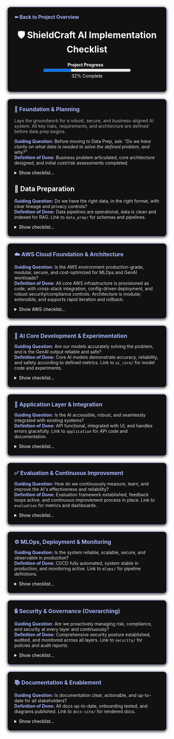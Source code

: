 <section style="border:1px solid #a5b4fc; border-radius:10px; margin:1.5em 0; box-shadow:0 2px 8px #222; padding:1.5em; background:#111; color:#fff;">
<div style="margin-bottom:1.5em;">
  <a href="../../README.md" style="color:#a5b4fc; font-weight:bold; text-decoration:none; font-size:1.1em;">⬅️ Back to Project Overview</a>
</div>
<h1 align="center" style="margin-top:0; font-size:2em;">🛡️ ShieldCraft AI Implementation Checklist</h1>
<div id="progress-bar" align="center" style="margin-bottom:1.5em;">
  <strong>Project Progress</strong>
  <a href="./docs/checklist.md" style="margin-left:0.75em; font-size:0.95em; color:#a5b4fc; text-decoration:none;"></a><br/>
  <progress id="shieldcraft-progress" value="32" max="100" style="width: 60%; height: 18px;"></progress>
  <div id="progress-label">32% Complete</div>
</div>
</section>
<section style="border:1px solid #a5b4fc; border-radius:10px; margin:1.5em 0; box-shadow:0 2px 8px #222; padding:1.5em; background:#111; color:#fff;">

<div style="margin-bottom:1em;">
  <strong style="font-size:1.25em; color:#a5b4fc;">🧭 Foundation & Planning</strong><br/><br/>
  <span style="color:#b3b3b3; font-size:1em;">Lays the groundwork for a robust, secure, and business-aligned AI system. All key risks, requirements, and architecture are defined before data prep begins.</span>
</div>

<div>
  <span style="color:#a5b4fc; font-weight:bold;">Guiding Question:</span> <span style="color:#e0e0e0;">Before moving to Data Prep, ask: <em>"Do we have clarity on what data is needed to solve the defined problem, and why?"</em></span>
</div>
<div style="margin-bottom: 1em;">
  <span style="color:#a5b4fc; font-weight:bold;">Definition of Done:</span> <span style="color:#e0e0e0;">Business problem articulated, core architecture designed, and initial cost/risk assessments completed.</span>
</div>

<details id="foundation-checklist">
<summary>Show checklist…</summary>

- 🟩 [Finalize business case, value proposition, and unique differentiators](./business_case.md) <!-- BROKEN LINK -->
- 🟩 [User profiles, pain points, value proposition, and ROI articulated](./user_profiles.md) <!-- BROKEN LINK -->
- 🟩 [Define project scope, MVP features, and success metrics](./project_scope.md) <!-- BROKEN LINK -->
- 🟩 [Clear, business-aligned project objective documented](./project_objective.md) <!-- BROKEN LINK -->
- 🟩 [Data sources and expected outputs specified](./data_sources.md) <!-- BROKEN LINK -->
- 🟩 [Baseline infrastructure and cloud usage estimated](./infra_estimate.md) <!-- BROKEN LINK -->
- 🟩 [Address ethics, safety, and compliance requirements](./ethics_compliance.md) <!-- BROKEN LINK -->
    - 🟩 Conduct initial bias audit
    - 🟩 Draft hallucination mitigation strategy
    - 🟩 Obtain legal review for data privacy plan
    - 🟩 Document compliance requirements (GDPR, SOC2, etc.)
    - 🟩 Schedule regular compliance reviews
    - 🟩 Establish Security Architecture Review Board (see [Security & Governance](./security_governance.md) <!-- BROKEN LINK -->)
- 🟩 [Technical, ethical, and operational risks identified with mitigation strategies](./risks_mitigation.md) <!-- BROKEN LINK -->
- 🟩 [Threat modeling and adversarial testing (e.g., red teaming GenAI outputs)](./security_governance.md) <!-- BROKEN LINK -->
- 🟩 [Privacy impact assessments and regular compliance reviews (GDPR, SOC2, etc.)](./privacy_impact_assessment.md) <!-- BROKEN LINK -->
- 🟩 [Set up project structure, version control, and Docusaurus documentation](./project_structure.md) <!-- BROKEN LINK -->
- 🟩 [Modular system layers, MLOps flow, and security/data governance designed](./modular_mlops_governance.md) <!-- BROKEN LINK -->
- 🟩 [Dockerfiles and Compose hardened for security, reproducibility, and best practices](./docker_hardening.md) <!-- BROKEN LINK -->
- 🟩 [Noxfile and developer workflow automation in place](./noxfile_workflow.md) <!-- BROKEN LINK -->
- 🟩 [Commit script unified, automating checks, versioning, and progress](./commit_script.md) <!-- BROKEN LINK -->
- 🟩 Deliverables: [business case summary](./business_case.md) <!-- BROKEN LINK -->, [MLOps diagram](./modular_mlops_governance.md) <!-- BROKEN LINK -->, [risk log](./risk_log.md) <!-- BROKEN LINK -->, [cost model](./infra_estimate.md) <!-- BROKEN LINK -->, and [ADRs](./adrs.md) <!-- BROKEN LINK -->
- 🟩 <strong>Production-grade AWS MLOps stack architecture implemented and tested</strong> ([architecture & dependency map](./aws_stack_architecture.md) <!-- BROKEN LINK -->)
    - 🟩 All major AWS stacks (networking, storage, compute, data, security, monitoring) provisioned via CDK
    - 🟩 Pydantic config validation, advanced tagging, and parameterization enforced
    - 🟩 Cross-stack resource sharing and dependency injection established
    - 🟩 Security, compliance, and monitoring integrated (CloudWatch, SNS, Config, IAM boundaries)
    - 🟩 S3 lifecycle, cost controls, and budget alarms implemented
    - 🟩 294+ automated tests covering happy/unhappy paths, config validation, and outputs
    - 🟩 Comprehensive documentation for stack interactions and outputs ([see details](./aws_stack_architecture.md) <!-- BROKEN LINK -->)

---

### MSK + Lambda Integration To-Do List

- [ ] Ensure Lambda execution role has least-privilege Kafka permissions, scoped to MSK cluster ARN
- [ ] Deploy Lambda in private subnets with correct security group(s)
- [ ] Confirm security group allows Lambda-to-MSK broker connectivity (TLS port)
- [ ] Set up CloudWatch alarms for Lambda errors, throttles, and duration
- [ ] Set up CloudWatch alarms for MSK broker health, under-replicated partitions, and storage usage
- [ ] Route alarm notifications to the correct email/SNS topic
- [ ] Implement and test the end-to-end MSK + Lambda topic creation flow
- [ ] Update documentation for MSK + Lambda integration, including troubleshooting steps

 </details>

## 💾 Data Preparation
<div>
  <span style="color:#a5b4fc; font-weight:bold;">Guiding Question:</span> <span style="color:#e0e0e0;">Do we have the right data, in the right format, with clear lineage and privacy controls?</span>
</div>
<div style="margin-bottom: 1em;">
  <span style="color:#a5b4fc; font-weight:bold;">Definition of Done:</span> <span style="color:#e0e0e0;">Data pipelines are operational, data is clean and indexed for RAG. Link to <code>data_prep/</code> for schemas and pipelines.</span>
</div>
<details>
<summary>Show checklist…</summary>

- 🟩 [Identify and document all required data sources (logs, threat feeds, reports, configs)](./data_sources_required.md) <!-- BROKEN LINK -->
- 🟩 [Data ingestion, cleaning, normalization, privacy, and versioning](./data_ingestion_cleaning.md) <!-- BROKEN LINK -->
    - 🟥 [Build data ingestion pipelines](./build_data_ingestion_pipelines.md) <!-- BROKEN LINK -->
        - 🟩 Set up Amazon MSK (Kafka) cluster with topic creation
        - 🟥 Integrate Airbyte for connector-based data integration
        - 🟥 Implement AWS Lambda for event-driven ingestion and pre-processing
        - 🟥 Configure Amazon OpenSearch Ingestion for logs, metrics, and traces
        - 🟥 Build AWS Glue jobs for batch ETL and normalization
        - 🟥 Store raw and processed data in Amazon S3 data lake
        - 🟥 Enforce governance and privacy with AWS Lake Formation
        - 🟥 Add data quality checks (Great Expectations, Deequ)
    - 🟥 Implement data cleaning, normalization, and structuring
    - 🟥 Ensure data privacy (masking, anonymization) and compliance (GDPR, HIPAA, etc.)
    - 🟥 Establish data versioning for reproducibility
    - 🟥 Design and implement data retention policies
    - 🟥 Implement and document data deletion/right-to-be-forgotten workflows (GDPR)
    - 🟩 [Modular data flows and schemas for different data sources](./data_prep/data_inputs_overview.md) <!-- BROKEN LINK -->
- 🟥 Data lineage and audit trails for all data flows and model decisions
    - 🟥 Define and test disaster recovery, backup, and restore procedures for all critical data and services
- 🟥 Text chunking strategy defined and implemented for RAG
    - 🟥 Experiment with various chunking sizes and overlaps (e.g., fixed, semantic, recursive)
    - 🟥 Handle metadata preservation during chunking
- 🟥 Embedding model selection and experimentation for relevant data types
    - 🟥 Evaluate different embedding models (e.g., Bedrock Titan, open-source options)
    - 🟥 Establish benchmarking for embedding quality
- 🟥 Vector database (or `pgvector`) setup and population
    - 🟥 Select appropriate vector store (e.g., Pinecone, Weaviate, pgvector)
    - 🟥 Implement ingestion pipeline for creating and storing embeddings
    - 🟥 Optimize vector indexing for retrieval speed
    - 🟥 Implement re-ranking mechanisms for retrieved documents (e.g., Cohere Rerank, cross-encoders)

</details>
 </section>

 <section style="border:1px solid #a5b4fc; border-radius:10px; margin:1.5em 0; box-shadow:0 2px 8px #222; padding:1.5em; background:#111; color:#fff;">
<strong style="font-size:1.25em; color:#a5b4fc;">☁️ AWS Cloud Foundation & Architecture</strong>
<div style="margin-top: 1em">
  <span style="color:#a5b4fc; font-weight:bold;">Guiding Question:</span> <span style="color:#e0e0e0;">Is the AWS environment production-grade, modular, secure, and cost-optimized for MLOps and GenAI workloads?</span>
</div>
<div style="margin-bottom:1em;">
  <span style="color:#a5b4fc; font-weight:bold;">Definition of Done:</span> <span style="color:#e0e0e0;">All core AWS infrastructure is provisioned as code, with cross-stack integration, config-driven deployment, and robust security/compliance controls. Architecture is modular, extensible, and supports rapid iteration and rollback.</span>
</div>
<details>
<summary>Show AWS checklist…</summary>

<!-- Expanded AWS Cloud Foundation & Architecture achievements -->
- 🟩 <a href="https://docs.aws.amazon.com/organizations/latest/userguide/orgs_introduction.html" style="color:#a5b4fc;">Multi-account, multi-environment AWS Organization structure</a> with strict separation of dev, staging, and prod, supporting least-privilege and blast radius reduction.
- 🟩 Modular <a href="https://docs.aws.amazon.com/cdk/latest/guide/resources.html" style="color:#a5b4fc;">CDK stacks</a> for all major AWS services (<a href="https://docs.aws.amazon.com/vpc/latest/userguide/" style="color:#a5b4fc;">VPC</a>, <a href="https://docs.aws.amazon.com/s3/index.html" style="color:#a5b4fc;">S3</a>, <a href="https://docs.aws.amazon.com/glue/latest/dg/" style="color:#a5b4fc;">Glue</a>, <a href="https://docs.aws.amazon.com/msk/latest/developerguide/" style="color:#a5b4fc;">MSK</a>, <a href="https://docs.aws.amazon.com/lambda/latest/dg/welcome.html" style="color:#a5b4fc;">Lambda</a>, <a href="https://docs.airbyte.com/" style="color:#a5b4fc;">Airbyte</a>, <a href="https://opensearch.org/docs/latest/" style="color:#a5b4fc;">OpenSearch</a>, <a href="https://docs.aws.amazon.com/lake-formation/latest/dg/" style="color:#a5b4fc;">Lake Formation</a>, <a href="https://docs.aws.amazon.com/sagemaker/latest/dg/" style="color:#a5b4fc;">SageMaker</a>, <a href="https://docs.aws.amazon.com/cloudwatch/" style="color:#a5b4fc;">CloudWatch</a>, <a href="https://docs.aws.amazon.com/sns/latest/dg/sns-getting-started.html" style="color:#a5b4fc;">SNS</a>, <a href="https://docs.aws.amazon.com/config/latest/developerguide/" style="color:#a5b4fc;">Config</a>, <a href="https://docs.aws.amazon.com/IAM/latest/UserGuide/" style="color:#a5b4fc;">IAM</a>, <a href="https://docs.aws.amazon.com/guardduty/latest/ug/what-is-guardduty.html" style="color:#a5b4fc;">GuardDuty</a>, <a href="https://docs.aws.amazon.com/securityhub/latest/userguide/what-is-securityhub.html" style="color:#a5b4fc;">Security Hub</a>, <a href="https://docs.aws.amazon.com/inspector/latest/userguide/what-is-inspector.html" style="color:#a5b4fc;">Inspector</a>), each refactored for maintainability and extensibility.
- 🟩 Advanced cross-stack resource sharing and dependency injection, enabling secure, DRY, and scalable infrastructure composition.
- 🟩 <a href="https://docs.pydantic.dev/" style="color:#a5b4fc;">Pydantic</a>-driven config validation and parameterization, enforcing schema correctness and preventing misconfiguration at deploy time.
- 🟩 Automated tagging and metadata propagation across all resources for cost allocation, compliance, and auditability.
- 🟩 Hardened <a href="https://docs.aws.amazon.com/IAM/latest/UserGuide/" style="color:#a5b4fc;">IAM roles</a>, policies, and boundary enforcement, with automated least-privilege checks and centralized secrets management via <a href="https://docs.aws.amazon.com/secretsmanager/latest/userguide/intro.html" style="color:#a5b4fc;">AWS Secrets Manager</a>.
- 🟩 <a href="https://github.com/99designs/aws-vault" style="color:#a5b4fc;">AWS Vault</a> integration for secure credential management and developer onboarding.
- 🟩 Automated <a href="https://docs.aws.amazon.com/s3/index.html" style="color:#a5b4fc;">S3</a> lifecycle policies, encryption, and access controls for all data lake buckets.
- 🟩 End-to-end cost controls and budget alarms, with <a href="https://docs.aws.amazon.com/cloudwatch/" style="color:#a5b4fc;">CloudWatch</a> and <a href="https://docs.aws.amazon.com/sns/latest/dg/sns-getting-started.html" style="color:#a5b4fc;">SNS</a> integration for real-time alerting.
- 🟩 Cloud-native hardening stack (<a href="https://docs.aws.amazon.com/guardduty/latest/ug/what-is-guardduty.html" style="color:#a5b4fc;">GuardDuty</a>, <a href="https://docs.aws.amazon.com/securityhub/latest/userguide/what-is-securityhub.html" style="color:#a5b4fc;">Security Hub</a>, <a href="https://docs.aws.amazon.com/inspector/latest/userguide/what-is-inspector.html" style="color:#a5b4fc;">Inspector</a>) with automated findings aggregation and remediation hooks.
- 🟩 Automated <a href="https://docs.aws.amazon.com/cdk/latest/guide/testing.html" style="color:#a5b4fc;">integration tests</a> for all critical AWS resources, covering both happy and unhappy paths, and validating cross-stack outputs.
- 🟩 Comprehensive documentation for stack interactions, outputs, and architectural decisions, supporting onboarding and audit requirements.
- 🟩 <a href="https://docs.github.com/en/actions" style="color:#a5b4fc;">GitHub Actions CI/CD pipeline</a> for automated build, test, and deployment of all infrastructure code.
- 🟩 Automated dependency management and patching via <a href="https://python-poetry.org/" style="color:#a5b4fc;">Poetry</a>, ensuring reproducible builds and secure supply chain.
- 🟩 Modular, environment-parameterized deployment scripts and commit automation for rapid iteration and rollback.
- 🟩 Centralized error handling, smoke tests, and post-deployment validation for infrastructure reliability.
- 🟩 Secure, reproducible <a href="https://docs.docker.com/" style="color:#a5b4fc;">Dockerfiles</a> and <a href="https://docs.docker.com/compose/" style="color:#a5b4fc;">Compose files</a> for local and cloud development, with best practices enforced.
- 🟩 Continuous compliance monitoring (<a href="https://docs.aws.amazon.com/config/latest/developerguide/" style="color:#a5b4fc;">Config</a>, <a href="https://docs.aws.amazon.com/cloudwatch/" style="color:#a5b4fc;">CloudWatch</a>, custom rules) and regular security architecture reviews.

</details>
</section>

<section style="border:1px solid #a5b4fc; border-radius:10px; margin:1.5em 0; box-shadow:0 2px 8px #222; padding:1.5em; background:#111; color:#fff;">
<strong style="font-size:1.25em; color:#a5b4fc;">🧠 AI Core Development & Experimentation</strong>
<div style="margin-top:1em;">
  <span style="color:#a5b4fc; font-weight:bold;">Guiding Question:</span> <span style="color:#e0e0e0;">Are our models accurately solving the problem, and is the GenAI output reliable and safe?</span>
</div>
<div style="margin-bottom:1em;">
  <span style="color:#a5b4fc; font-weight:bold;">Definition of Done:</span> <span style="color:#e0e0e0;">Core AI models demonstrate accuracy, reliability, and safety according to defined metrics. Link to <code>ai_core/</code> for model code and experiments.</span>
</div>
<details>
<summary>Show checklist…</summary>

- 🟥 Select primary and secondary Foundation Models (FMs) from Amazon Bedrock
- 🟥 Define core AI strategy (RAG, fine-tuning, hybrid approach)
- 🟥 LangChain integration for orchestration and prompt management
- 🟥 Prompt Engineering lifecycle implemented:
    - 🟥 Prompt versioning and prompt registry
    - 🟥 Prompt approval workflow
    - 🟥 Prompt experimentation framework
    - 🟥 Integration of human-in-the-loop (HITL) for continuous prompt refinement
    - 🟥 Guardrails and safety mechanisms for GenAI outputs:
        - 🟥 Establish Responsible AI governance: bias monitoring, model risk management, and audit trails
        - 🟥 Implement content moderation APIs/filters
        - 🟥 Define toxicity thresholds and response strategies
        - 🟥 Establish mechanisms for red-teaming GenAI outputs (e.g., adversarial prompt generation and testing)
- 🟥 RAG pipeline prototyping and optimization:
    - 🟥 Implement efficient retrieval from vector store
    - 🟥 Context window management for LLMs
- 🟥 LLM output parsing and validation (e.g., Pydantic for structured output)
- 🟥 Address bias, fairness, and transparency in model outputs
- 🟥 Implement explainability for key AI decisions where possible
- 🟥 Automated prompt evaluation metrics and frameworks
- 🟥 Model loading, inference, and resource optimization
- 🟥 Experiment tracking and versioning (MLflow/SageMaker Experiments)
- 🟥 Model registry and rollback capabilities (SageMaker Model Registry)
- 🟥 Establish baseline metrics for model performance
- 🟥 Cost tracking and optimization for LLM inference (per token, per query)
- 🟥 LLM-specific evaluation metrics:
    - 🟥 Hallucination rate (quantified)
    - 🟥 Factuality score
    - 🟥 Coherence and fluency metrics
    - 🟥 Response latency per token
    - 🟥 Relevance to query
- 🟥 Model and Prompt card generation for documentation
- 🟥 Implement canary and shadow testing for new models/prompts

</details>
 </section>

<section style="border:1px solid #a5b4fc; border-radius:10px; margin:1.5em 0; box-shadow:0 2px 8px #222; padding:1.5em; background:#111; color:#fff;">
<strong style="font-size:1.25em; color:#a5b4fc;">🚀 Application Layer & Integration</strong>
<div style="margin-top:1em;">
  <span style="color:#a5b4fc; font-weight:bold;">Guiding Question:</span> <span style="color:#e0e0e0;">Is the AI accessible, robust, and seamlessly integrated with existing systems?</span>
</div>
<div style="margin-bottom:1em;">
  <span style="color:#a5b4fc; font-weight:bold;">Definition of Done:</span> <span style="color:#e0e0e0;">API functional, integrated with UI, and handles errors gracefully. Link to <code>application</code> for API code and documentation.</span>
</div>
<details>
<summary>Show checklist…</summary>

- 🟥 Define Core API endpoints for AI services
- 🟥 Build production-ready, scalable API (FastAPI, Flask, etc.)
- 🟥 Input/output validation and data serialization
- 🟥 User Interface (UI) integration for analyst dashboard
- 🟥 Implement LangChain Chains and Agents for complex workflows
- 🟥 LangChain Memory components for conversational context
- 🟥 Robust error handling and graceful fallbacks for API and LLM responses
    - 🟥 API resilience and rate limiting mechanisms
    - 🟥 Implement API abuse prevention (WAF, throttling, DDoS protection)
- 🟥 Secure prompt handling and sensitive data redaction at the application layer
- 🟥 Develop example clients/SDKs for API consumption
- 🟥 Implement API Gateway (AWS API Gateway) for secure access
- 🟥 Automated API documentation generation (e.g., OpenAPI/Swagger)

</details>
 </section>

<section style="border:1px solid #a5b4fc; border-radius:10px; margin:1.5em 0; box-shadow:0 2px 8px #222; padding:1.5em; background:#111; color:#fff;">
<strong style="font-size:1.25em; color:#a5b4fc;">✅ Evaluation & Continuous Improvement</strong>
<div style="margin-top:1em;">
  <span style="color:#a5b4fc; font-weight:bold;">Guiding Question:</span> <span style="color:#e0e0e0;">How do we continuously measure, learn, and improve the AI's effectiveness and reliability?</span>
</div>
<div style="margin-bottom:1em;">
  <span style="color:#a5b4fc; font-weight:bold;">Definition of Done:</span> <span style="color:#e0e0e0;">Evaluation framework established, feedback loops active, and continuous improvement process in place. Link to <code>evaluation</code> for metrics and dashboards.</span>
</div>
<details>
<summary>Show checklist…</summary>

- 🟥 Automated evaluation metrics and dashboards (e.g., RAG evaluation tools for retrieval relevance, faithfulness, answer correctness)
- 🟥 Human-in-the-loop (HITL) feedback mechanisms for all GenAI outputs
- 🟥 Implement user feedback loop for feature requests and issues
- 🟥 LLM-specific monitoring: toxicity drift, hallucination rates, contextual relevance
- 🟥 Real-time alerting for performance degradation or anomalies
- 🟥 A/B testing framework for prompts, models, and RAG configurations
- 🟥 Usage analytics and adoption tracking
- 🟥 Continuous benchmarking and optimization for performance and cost
- 🟥 Iterative prompt, model, and data retrieval refinement processes
- 🟥 Regular stakeholder feedback sessions and roadmap alignment

</details>
 </section>

<section style="border:1px solid #a5b4fc; border-radius:10px; margin:1.5em 0; box-shadow:0 2px 8px #222; padding:1.5em; background:#111; color:#fff;">
<strong style="font-size:1.25em; color:#a5b4fc;">⚙️ MLOps, Deployment & Monitoring</strong>
<div style="margin-top:1em;">
  <span style="color:#a5b4fc; font-weight:bold;">Guiding Question:</span> <span style="color:#e0e0e0;">Is the system reliable, scalable, secure, and observable in production?</span>
</div>
<div style="margin-bottom:1em;">
  <span style="color:#a5b4fc; font-weight:bold;">Definition of Done:</span> <span style="color:#e0e0e0;">CI/CD fully automated, system stable in production, and monitoring active. Link to <code>mlops/</code> for pipeline definitions.</span>
</div>
<details>
<summary>Show checklist…</summary>

- 🟥 Infrastructure as Code (IaC) with AWS CDK for all cloud resources
- 🟥 CI/CD pipelines (GitHub Actions) for automated build, test, and deployment
- 🟩 Containerization (Docker)
- 🟥 Orchestration (Kubernetes/AWS EKS)
- 🟩 Pre-commit and pre-push hooks for code quality checks
- 🟩 Automated dependency and vulnerability patching
- 🟥 Secrets scanning in repositories and CI/CD pipelines
- 🟥 Build artifact signing and verification
- 🟥 Secure build environment (e.g., ephemeral runners)
- 🟥 Deployment approval gates and manual review processes
- 🟥 Automated rollback and canary deployment strategies
- 🟥 Post-deployment validation checks (smoke tests, integration tests)
    - 🟥 Continuous monitoring for cost, performance, data/concept drift
    - 🟥 Implement cloud cost monitoring, alerting, and FinOps best practices (AWS Cost Explorer, budgets, tagging, reporting)
- 🟥 Secure authentication, authorization, and configuration management
- 🟩 [Secrets management](security/aws-secrets-management.md) <!-- BROKEN LINK --> (AWS Secrets Vault)
    - 🟥 IAM roles and fine-grained access control
    - 🟥 Schedule regular IAM access reviews and user lifecycle management
- 🟩 Multi-environment support (dev, staging, prod)
- 🟩 Automated artifact management (models, data, embeddings)
- 🟩 Robust error handling in automation scripts
- 🟥 Automated smoke and integration tests, triggered after build/deploy
- 🟥 Static type checks enforced in CI/CD using Mypy
- 🟥 Code coverage tracked and reported via Pytest-cov
- 🟥 Automated Jupyter notebook dependency management and validation (via Nox and Nbval)
- 🟥 Automated SageMaker training jobs launched via Nox and parameterized config
- 🟩 Streamlined local development (Nox, Docker Compose)
    - 🟥 Command Line Interface (CLI) tools for common operations
    - 🟥 Automate SBOM generation and review third-party dependencies for supply chain risk
    - 🟥 Define release management and versioning policies for all major components

</details>
 </section>

<section style="border:1px solid #a5b4fc; border-radius:10px; margin:1.5em 0; box-shadow:0 2px 8px #222; padding:1.5em; background:#111; color:#fff;">
<strong style="font-size:1.25em; color:#a5b4fc;">🔒 Security & Governance (Overarching)</strong>
<div style="margin-top:1em;">
  <span style="color:#a5b4fc; font-weight:bold;">Guiding Question:</span> <span style="color:#e0e0e0;">Are we proactively managing risk, compliance, and security at every layer and continuously?</span>
</div>
<div style="margin-bottom:1em;">
  <span style="color:#a5b4fc; font-weight:bold;">Definition of Done:</span> <span style="color:#e0e0e0;">Comprehensive security posture established, audited, and monitored across all layers. Link to <code>security/</code> for policies and audit reports.</span>
</div>
<details>
<summary>Show checklist…</summary>

- 🟥 Establish Security Architecture Review Board (if not already in place)
- 🟥 Conduct regular Security Audits (internal and external)
- 🟥 Implement Continuous compliance monitoring (GDPR, SOC2, etc.)
- 🟥 Develop a Security Incident Response Plan and corresponding runbooks
    - 🟥 Implement Centralized audit logging and access reviews
    - 🟥 Develop SRE runbooks, on-call rotation, and incident management for production support
- 🟥 Document and enforce Security Policies and Procedures
- 🟥 Proactive identification and mitigation of Technical, Ethical, and Operational risks
- 🟥 Leverage AWS security services (Security Hub, GuardDuty, Config) for enterprise posture
- 🟥 Ensure data lineage and audit trails are established and maintained for all data flows and model decisions
- 🟥 Implement Automated security scanning for code, containers, and dependencies (SAST, DAST, SBOM)
- 🟥 Secure authentication, authorization, and secrets management across all services
- 🟥 Define and enforce IAM roles and fine-grained access controls
- 🟥 Regularly monitor for Infrastructure drift and automated remediation for security configurations

</details>
 </section>

<section style="border:1px solid #a5b4fc; border-radius:10px; margin:1.5em 0; box-shadow:0 2px 8px #222; padding:1.5em; background:#111; color:#fff;">
<strong style="font-size:1.25em; color:#a5b4fc;">📚 Documentation & Enablement</strong>
<div style="margin-top:1em;">
  <span style="color:#a5b4fc; font-weight:bold;">Guiding Question:</span> <span style="color:#e0e0e0;">Is documentation clear, actionable, and up-to-date for all stakeholders?</span>
</div>
<div style="margin-bottom:1em;">
  <span style="color:#a5b4fc; font-weight:bold;">Definition of Done:</span> <span style="color:#e0e0e0;">All docs up-to-date, onboarding tested, and diagrams published. Link to <code>docs-site/</code> for rendered docs.</span>
</div>
<details>
<summary>Show checklist…</summary>

- 🟩 Maintain up-to-date Docusaurus documentation for all major components
- 🟩 Automated checklist progress bar update
- 🟥 Architecture diagrams and sequence diagrams for all major flows
- 🟥 Document onboarding, architecture, and usage for developers and analysts
- 🟩 Add “How to contribute” and “Getting started” guides
- 🟥 Automated onboarding scripts (e.g., one-liner to set up local/dev environment)
- 🟥 Pre-built Jupyter notebook templates for common workflows
- 🟥 End-to-end usage walkthroughs (from data ingestion to GenAI output)
- 🟥 Troubleshooting and FAQ section
    - 🟥 Regularly update changelog and roadmap
    - 🟥 Set up customer support/feedback channels and integrate feedback into roadmap
- 🟥 Changelog automation and release notes
- 🟥 Automated notebook dependency management and validation
- 🟥 Automated notebook validation in CI/CD
- 🟥 Code quality and consistent style enforced (Ruff, Poetry)
- 🟥 Contribution guidelines for prompt engineering and model adapters
- 🟥 All automation and deployment workflows parameterized for environments
- 🟥 Test coverage thresholds and enforcement
- 🟥 End-to-end tests simulating real analyst workflows
- 🟥 Fuzz testing for API and prompt inputs

</details>
 </section>
